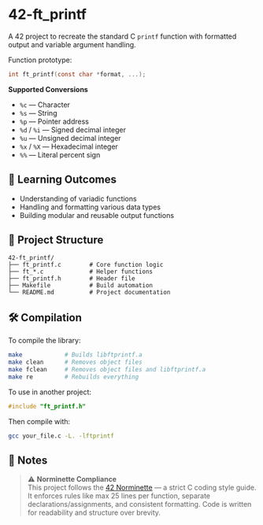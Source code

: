 # 42-ft_printf

A 42 project to recreate the standard C `printf` function with formatted output and variable argument handling.

Function prototype:
```c
int ft_printf(const char *format, ...);
```
**Supported Conversions**
- `%c` — Character
- `%s` — String
- `%p` — Pointer address
- `%d` / `%i` — Signed decimal integer
- `%u` — Unsigned decimal integer
- `%x` / `%X` — Hexadecimal integer
- `%%` — Literal percent sign

## 🎯 Learning Outcomes

- Understanding of variadic functions
- Handling and formatting various data types
- Building modular and reusable output functions

## 📂 Project Structure

```
42-ft_printf/
├── ft_printf.c        # Core function logic
├── ft_*.c             # Helper functions
├── ft_printf.h        # Header file
├── Makefile           # Build automation
└── README.md          # Project documentation
```

## 🛠️ Compilation

To compile the library:

```bash
make            # Builds libftprintf.a
make clean      # Removes object files
make fclean     # Removes object files and libftprintf.a
make re         # Rebuilds everything
```

To use in another project:

```c
#include "ft_printf.h"
```

Then compile with:

```bash
gcc your_file.c -L. -lftprintf
```

## 📌 Notes

> ⚠️ **Norminette Compliance**  
> This project follows the [42 Norminette](https://github.com/42School/norminette) — a strict C coding style guide. It enforces rules like max 25 lines per function, separate declarations/assignments, and consistent formatting. Code is written for readability and structure over brevity.
